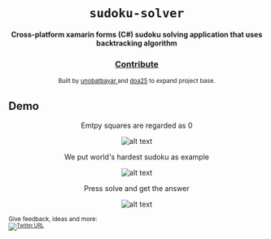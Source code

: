 <div align="center">
  <h1><code>sudoku-solver</code></h1>

  <strong>Cross-platform xamarin forms (C#) sudoku solving application that uses backtracking algorithm</strong>

<h3>
    <a href="https://github.com/unobatbayar/sudoku-solver/pull/new/master">Contribute</a>
  </h3>

  <sub> Built by <a href="https://www.twitter.com/unobatbayar">unobatbayar </a> and <a href="https://github.com/DOA25">doa25</a> to expand project base.</sub>
</div>

## Demo
<div align="center">

Emtpy squares are regarded as 0  

![alt text](https://github.com/unobatbayar/sudokusolver/blob/master/readme-images/initial.png)

We put world's hardest sudoku as example 

![alt text](https://github.com/unobatbayar/sudokusolver/blob/master/readme-images/hardest_problem.png)

Press solve and get the answer 

![alt text](https://github.com/unobatbayar/sudokusolver/blob/master/readme-images/solved.png)

</div>

<sub>Give feedback, ideas and more: <br> <sub> 
[![Twitter URL](https://img.shields.io/twitter/url/https/twitter.com/unobatbayar.svg?style=social&label=Follow%20%40unobatbayar)](https://twitter.com/unobatbayar)

